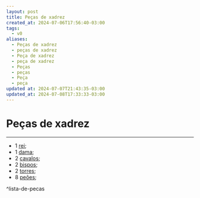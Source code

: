 ```yaml
---
layout: post
title: Peças de xadrez
created_at: 2024-07-06T17:56:40-03:00
tags:
  - v0
aliases:
  - Peças de xadrez
  - peças de xadrez
  - Peça de xadrez
  - peça de xadrez
  - Peças
  - peças
  - Peça
  - peça
updated at: 2024-07-07T21:43:35-03:00
updated_at: 2024-07-08T17:33:33-03:00
---
```

# Peças de xadrez
----
-  1 [rei](_insight/2024/07/2024-07-07-Rei_xadrez.md);
-  1 [dama](_insight/2024/07/2024-07-07-Dama_xadrez.md);
-  2 [cavalos](_insight/2024/07/2024-07-06-Cavalo_xadrez.md);
-  2 [bispos](_insight/2024/07/2024-07-07-Bispo_xadrez.md);
-  2 [torres](_insight/2024/07/2024-07-06-Torre_xadrez.md);
-  8 [peões](_insight/2024/07/2024-07-06-Peão_xadrez.md);

^lista-de-pecas